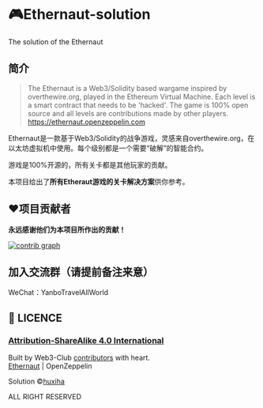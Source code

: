 # 🎮Ethernaut-solution
The solution of the Ethernaut 

## 简介
> The Ethernaut is a Web3/Solidity based wargame inspired by overthewire.org, played in the Ethereum Virtual Machine. Each level is a smart contract that needs to be 'hacked'. The game is 100% open source and all levels are contributions made by other players.
> https://ethernaut.openzeppelin.com

Ethernaut是一款基于Web3/Solidity的战争游戏，灵感来自overthewire.org，在以太坊虚拟机中使用。每个级别都是一个需要“破解”的智能合约。

游戏是100%开源的，所有关卡都是其他玩家的贡献。


本项目给出了**所有Etheraut游戏的关卡解决方案**供你参考。

## ❤️项目贡献者

**永远感谢他们为本项目所作出的贡献！**

[![contrib graph](https://contrib.rocks/image?repo=Web3-Club/Ethernaut-solution)](https://github.com/Web3-Club/Ethernaut-solution/graphs/contributors)

## 加入交流群（请提前备注来意）
WeChat：YanboTravelAllWorld

## 📖 LICENCE
### [Attribution-ShareAlike 4.0 International](https://creativecommons.org/licenses/by-sa/4.0/legalcode)
Built by Web3-Club [contributors](https://github.com/Web3-Club/Web3wiki-Website#%E9%A1%B9%E7%9B%AE%E8%B4%A1%E7%8C%AE%E8%80%85) with heart.  
[Ethernaut](https://github.com/OpenZeppelin/ethernaut) | OpenZeppelin 

Solution ©️[huxiha](https://github.com/huxiha)

ALL RIGHT RESERVED  
 


